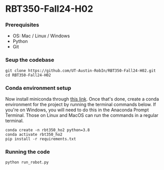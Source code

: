 # RBT350-Fall24-H02

### Prerequisites
* OS: Mac / Linux / Windows
* Python
* Git

### Seup the codebase
```
git clone https://github.com/UT-Austin-RobIn/RBT350-Fall24-H02.git
cd RBT350-Fall24-H02
```

### Conda environment setup
Now install miniconda through [this link]([https://docs.conda.io/en/latest/miniconda.html](https://docs.anaconda.com/miniconda/#quick-command-line-install)). Once that's done, create a conda environment for the project by running the terminal commands below. If you're on Windows, you will need to do this in the Anaconda Prompt Terminal. Those on Linux and MacOS can run the commands in a regular terminal. 
```
conda create -n rbt350_ho2 python=3.8
conda activate rbt350_ho2
pip install -r requirements.txt
```

### Running the code
```
python run_robot.py
```
